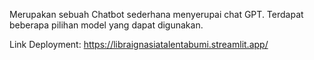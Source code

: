 Merupakan sebuah Chatbot sederhana menyerupai chat GPT. Terdapat beberapa pilihan model yang dapat digunakan.

Link Deployment: https://libraignasiatalentabumi.streamlit.app/
